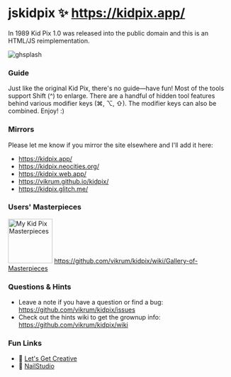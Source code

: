 # jskidpix ✨ https://kidpix.app/
In 1989 Kid Pix 1.0 was released into the public domain and this is an HTML/JS reimplementation.

![ghsplash](https://user-images.githubusercontent.com/291215/129511916-b22bb209-4967-4a4c-9077-22e762950a1b.jpg)

### Guide
Just like the original Kid Pix, there's no guide—have fun!  Most of the tools support Shift (^) to enlarge. There are a handful of hidden tool features behind various modifier keys (⌘, ⌥, ⇧). The modifier keys can also be combined. Enjoy! :) 

### Mirrors

Please let me know if you mirror the site elsewhere and I'll add it here:
- https://kidpix.app/
- https://kidpix.neocities.org/
- https://kidpix.web.app/
- https://vikrum.github.io/kidpix/
- https://kidpix.glitch.me/

### Users' Masterpieces
<a href="https://github.com/vikrum/kidpix/wiki/Gallery-of-Masterpieces"><img src="https://raw.githubusercontent.com/vikrum/kidpix/main/img/kp-sticker-2.png" alt="My Kid Pix Masterpieces" width=100/></a>
https://github.com/vikrum/kidpix/wiki/Gallery-of-Masterpieces

### Questions & Hints

- Leave a note if you have a question or find a bug: https://github.com/vikrum/kidpix/issues
- Check out the hints wiki to get the grownup info: https://github.com/vikrum/kidpix/wiki

### Fun Links
- 🎨 [Let's Get Creative](https://www.bryanbraun.com/lets-get-creative/)
- 💅 [NailStudio](https://notcrying.club/nailstudio/)
